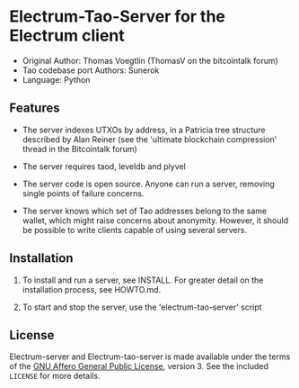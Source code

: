 Electrum-Tao-Server for the Electrum client
=========================================

  * Original Author: Thomas Voegtlin (ThomasV on the bitcointalk forum)
  * Tao codebase port Authors: Sunerok
  * Language: Python

Features
--------

  * The server indexes UTXOs by address, in a Patricia tree structure
    described by Alan Reiner (see the 'ultimate blockchain
    compression' thread in the Bitcointalk forum)

  * The server requires taod, leveldb and plyvel

  * The server code is open source. Anyone can run a server, removing
    single points of failure concerns.

  * The server knows which set of Tao addresses belong to the same
    wallet, which might raise concerns about anonymity. However, it
    should be possible to write clients capable of using several
    servers.

Installation
------------

  1. To install and run a server, see INSTALL. For greater
     detail on the installation process, see HOWTO.md.

  2. To start and stop the server, use the 'electrum-tao-server' script



License
-------

Electrum-server and Electrum-tao-server is made available under the terms of the [GNU Affero General
Public License](http://www.gnu.org/licenses/agpl.html), version 3. See the 
included `LICENSE` for more details.
